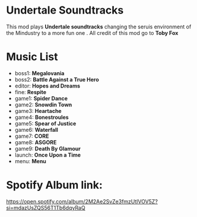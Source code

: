 # Undertale Soundtracks
This mod plays **Undertale soundtracks** changing the seruis environment of the Mindustry to a more fun one . All credit of this mod go to **Toby Fox**

# Music List
- boss1: **Megalovania**
- boss2: **Battle Against a True Hero**
- editor: **Hopes and Dreams**
- fine: **Respite**
- game1: **Spider Dance**
- game2: **Snowdin Town**
- game3: **Heartache**
- game4: **Bonestroules**
- game5: **Spear of Justice**
- game6: **Waterfall**
- game7: **CORE**
- game8: **ASGORE**
- game9: **Death By Glamour**
- launch: **Once Upon a Time**
- menu: **Menu**
# Spotify Album link:
https://open.spotify.com/album/2M2Ae2SvZe3fmzUtlVOV5Z?si=mdazUsZQS56T1Tb6dqyRaQ